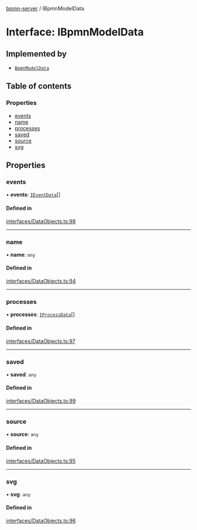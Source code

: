 [bpmn-server](../README.md) / IBpmnModelData

# Interface: IBpmnModelData

## Implemented by

- [`BpmnModelData`](../classes/BpmnModelData.md)

## Table of contents

### Properties

- [events](IBpmnModelData.md#events)
- [name](IBpmnModelData.md#name)
- [processes](IBpmnModelData.md#processes)
- [saved](IBpmnModelData.md#saved)
- [source](IBpmnModelData.md#source)
- [svg](IBpmnModelData.md#svg)

## Properties

### events

• **events**: [`IEventData`](IEventData.md)[]

#### Defined in

[interfaces/DataObjects.ts:98](https://github.com/bpmnServer/bpmn-server/blob/b56411b/src/interfaces/DataObjects.ts#L98)

___

### name

• **name**: `any`

#### Defined in

[interfaces/DataObjects.ts:94](https://github.com/bpmnServer/bpmn-server/blob/b56411b/src/interfaces/DataObjects.ts#L94)

___

### processes

• **processes**: [`IProcessData`](IProcessData.md)[]

#### Defined in

[interfaces/DataObjects.ts:97](https://github.com/bpmnServer/bpmn-server/blob/b56411b/src/interfaces/DataObjects.ts#L97)

___

### saved

• **saved**: `any`

#### Defined in

[interfaces/DataObjects.ts:99](https://github.com/bpmnServer/bpmn-server/blob/b56411b/src/interfaces/DataObjects.ts#L99)

___

### source

• **source**: `any`

#### Defined in

[interfaces/DataObjects.ts:95](https://github.com/bpmnServer/bpmn-server/blob/b56411b/src/interfaces/DataObjects.ts#L95)

___

### svg

• **svg**: `any`

#### Defined in

[interfaces/DataObjects.ts:96](https://github.com/bpmnServer/bpmn-server/blob/b56411b/src/interfaces/DataObjects.ts#L96)
